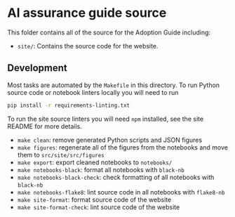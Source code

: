 # AI assurance guide source

This folder contains all of the source for the Adoption Guide including:

- `site/`: Contains the source code for the website.

## Development

Most tasks are automated by the `Makefile` in this directory. To run Python source code or notebook linters locally you will need to run

```sh
pip install -r requirements-linting.txt
```

To run the site source linters you will need `npm` installed, see the site README for more details.

- `make clean`: remove generated Python scripts and JSON figures
- `make figures`: regenerate all of the figures from the notebooks and move them to `src/site/src/figures`
- `make export`: export cleaned notebooks to `notebooks/`
- `make notebooks-black`: format all notebooks with `black-nb`
- `make notebooks-black-check`: check formatting of all notebooks with `black-nb`
- `make notebooks-flake8`: lint source code in all notebooks with `flake8-nb`
- `make site-format`: format source code of the website
- `make site-format-check`: lint source code of the website
